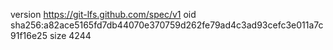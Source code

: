 version https://git-lfs.github.com/spec/v1
oid sha256:a82ace5165fd7db44070e370759d262fe79ad4c3ad93cefc3e011a7c91f16e25
size 4244
